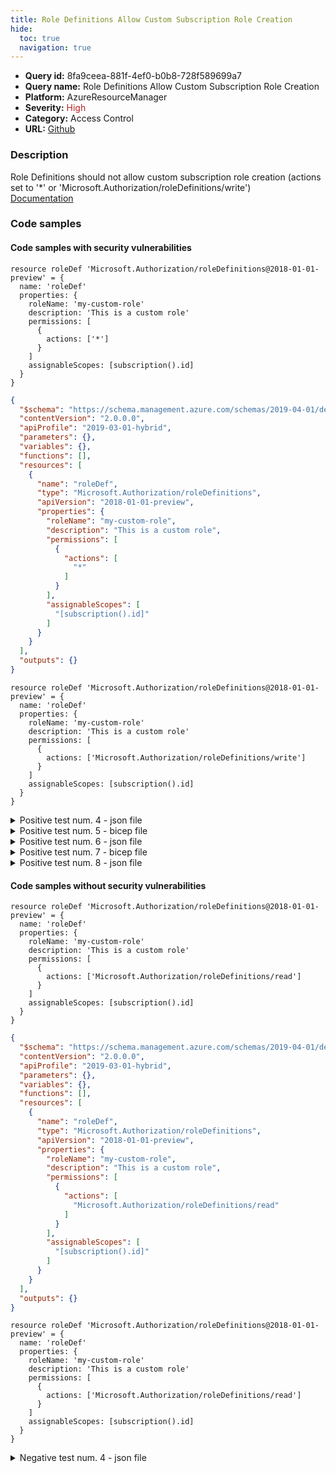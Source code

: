 ```yaml
---
title: Role Definitions Allow Custom Subscription Role Creation
hide:
  toc: true
  navigation: true
---
```


<style>
  .highlight .hll {
    background-color: #ff171742;
  }
  .md-content {
    max-width: 1100px;
    margin: 0 auto;
  }
</style>

-   **Query id:** 8fa9ceea-881f-4ef0-b0b8-728f589699a7
-   **Query name:** Role Definitions Allow Custom Subscription Role Creation
-   **Platform:** AzureResourceManager
-   **Severity:** <span style="color:#bb2124">High</span>
-   **Category:** Access Control
-   **URL:** [Github](https://github.com/Checkmarx/kics/tree/master/assets/queries/azureResourceManager/role_definitions_allow_custom_subscription_role_creation)

### Description
Role Definitions should not allow custom subscription role creation (actions set to '*' or 'Microsoft.Authorization/roleDefinitions/write')<br>
[Documentation](https://docs.microsoft.com/en-us/azure/templates/microsoft.authorization/roledefinitions?tabs=json#permission-object)

### Code samples
#### Code samples with security vulnerabilities
```bicep title="Positive test num. 1 - bicep file" hl_lines="8"
resource roleDef 'Microsoft.Authorization/roleDefinitions@2018-01-01-preview' = {
  name: 'roleDef'
  properties: {
    roleName: 'my-custom-role'
    description: 'This is a custom role'
    permissions: [
      {
        actions: ['*']
      }
    ]
    assignableScopes: [subscription().id]
  }
}

```
```json title="Positive test num. 2 - json file" hl_lines="18"
{
  "$schema": "https://schema.management.azure.com/schemas/2019-04-01/deploymentTemplate.json#",
  "contentVersion": "2.0.0.0",
  "apiProfile": "2019-03-01-hybrid",
  "parameters": {},
  "variables": {},
  "functions": [],
  "resources": [
    {
      "name": "roleDef",
      "type": "Microsoft.Authorization/roleDefinitions",
      "apiVersion": "2018-01-01-preview",
      "properties": {
        "roleName": "my-custom-role",
        "description": "This is a custom role",
        "permissions": [
          {
            "actions": [
              "*"
            ]
          }
        ],
        "assignableScopes": [
          "[subscription().id]"
        ]
      }
    }
  ],
  "outputs": {}
}

```
```bicep title="Positive test num. 3 - bicep file" hl_lines="8"
resource roleDef 'Microsoft.Authorization/roleDefinitions@2018-01-01-preview' = {
  name: 'roleDef'
  properties: {
    roleName: 'my-custom-role'
    description: 'This is a custom role'
    permissions: [
      {
        actions: ['Microsoft.Authorization/roleDefinitions/write']
      }
    ]
    assignableScopes: [subscription().id]
  }
}

```
<details><summary>Positive test num. 4 - json file</summary>

```json hl_lines="18"
{
  "$schema": "https://schema.management.azure.com/schemas/2019-04-01/deploymentTemplate.json#",
  "contentVersion": "2.0.0.0",
  "apiProfile": "2019-03-01-hybrid",
  "parameters": {},
  "variables": {},
  "functions": [],
  "resources": [
    {
      "name": "roleDef",
      "type": "Microsoft.Authorization/roleDefinitions",
      "apiVersion": "2018-01-01-preview",
      "properties": {
        "roleName": "my-custom-role",
        "description": "This is a custom role",
        "permissions": [
          {
            "actions": [
              "Microsoft.Authorization/roleDefinitions/write"
            ]
          }
        ],
        "assignableScopes": [
          "[subscription().id]"
        ]
      }
    }
  ],
  "outputs": {}
}

```
</details>
<details><summary>Positive test num. 5 - bicep file</summary>

```bicep hl_lines="8"
resource roleDef 'Microsoft.Authorization/roleDefinitions@2018-01-01-preview' = {
  name: 'roleDef'
  properties: {
    roleName: 'my-custom-role'
    description: 'This is a custom role'
    permissions: [
      {
        actions: ['*']
      }
    ]
    assignableScopes: [subscription().id]
  }
}

```
</details>
<details><summary>Positive test num. 6 - json file</summary>

```json hl_lines="20"
{
  "properties": {
    "template": {
      "$schema": "https://schema.management.azure.com/schemas/2019-04-01/deploymentTemplate.json#",
      "contentVersion": "2.0.0.0",
      "apiProfile": "2019-03-01-hybrid",
      "parameters": {},
      "variables": {},
      "functions": [],
      "resources": [
        {
          "name": "roleDef",
          "type": "Microsoft.Authorization/roleDefinitions",
          "apiVersion": "2018-01-01-preview",
          "properties": {
            "roleName": "my-custom-role",
            "description": "This is a custom role",
            "permissions": [
              {
                "actions": [
                  "*"
                ]
              }
            ],
            "assignableScopes": [
              "[subscription().id]"
            ]
          }
        }
      ],
      "outputs": {}
    },
    "parameters": {}
  },
  "kind": "template",
  "type": "Microsoft.Blueprint/blueprints/artifacts",
  "name": "myTemplate"
}

```
</details>
<details><summary>Positive test num. 7 - bicep file</summary>

```bicep hl_lines="8"
resource roleDef 'Microsoft.Authorization/roleDefinitions@2018-01-01-preview' = {
  name: 'roleDef'
  properties: {
    roleName: 'my-custom-role'
    description: 'This is a custom role'
    permissions: [
      {
        actions: ['Microsoft.Authorization/roleDefinitions/write']
      }
    ]
    assignableScopes: [subscription().id]
  }
}

```
</details>
<details><summary>Positive test num. 8 - json file</summary>

```json hl_lines="20"
{
  "properties": {
    "template": {
      "$schema": "https://schema.management.azure.com/schemas/2019-04-01/deploymentTemplate.json#",
      "contentVersion": "2.0.0.0",
      "apiProfile": "2019-03-01-hybrid",
      "parameters": {},
      "variables": {},
      "functions": [],
      "resources": [
        {
          "name": "roleDef",
          "type": "Microsoft.Authorization/roleDefinitions",
          "apiVersion": "2018-01-01-preview",
          "properties": {
            "roleName": "my-custom-role",
            "description": "This is a custom role",
            "permissions": [
              {
                "actions": [
                  "Microsoft.Authorization/roleDefinitions/write"
                ]
              }
            ],
            "assignableScopes": [
              "[subscription().id]"
            ]
          }
        }
      ],
      "outputs": {}
    },
    "parameters": {}
  },
  "kind": "template",
  "type": "Microsoft.Blueprint/blueprints/artifacts",
  "name": "myTemplate"
}

```
</details>


#### Code samples without security vulnerabilities
```bicep title="Negative test num. 1 - bicep file"
resource roleDef 'Microsoft.Authorization/roleDefinitions@2018-01-01-preview' = {
  name: 'roleDef'
  properties: {
    roleName: 'my-custom-role'
    description: 'This is a custom role'
    permissions: [
      {
        actions: ['Microsoft.Authorization/roleDefinitions/read']
      }
    ]
    assignableScopes: [subscription().id]
  }
}

```
```json title="Negative test num. 2 - json file"
{
  "$schema": "https://schema.management.azure.com/schemas/2019-04-01/deploymentTemplate.json#",
  "contentVersion": "2.0.0.0",
  "apiProfile": "2019-03-01-hybrid",
  "parameters": {},
  "variables": {},
  "functions": [],
  "resources": [
    {
      "name": "roleDef",
      "type": "Microsoft.Authorization/roleDefinitions",
      "apiVersion": "2018-01-01-preview",
      "properties": {
        "roleName": "my-custom-role",
        "description": "This is a custom role",
        "permissions": [
          {
            "actions": [
              "Microsoft.Authorization/roleDefinitions/read"
            ]
          }
        ],
        "assignableScopes": [
          "[subscription().id]"
        ]
      }
    }
  ],
  "outputs": {}
}

```
```bicep title="Negative test num. 3 - bicep file"
resource roleDef 'Microsoft.Authorization/roleDefinitions@2018-01-01-preview' = {
  name: 'roleDef'
  properties: {
    roleName: 'my-custom-role'
    description: 'This is a custom role'
    permissions: [
      {
        actions: ['Microsoft.Authorization/roleDefinitions/read']
      }
    ]
    assignableScopes: [subscription().id]
  }
}

```
<details><summary>Negative test num. 4 - json file</summary>

```json
{
  "properties": {
    "template": {
      "$schema": "https://schema.management.azure.com/schemas/2019-04-01/deploymentTemplate.json#",
      "contentVersion": "2.0.0.0",
      "apiProfile": "2019-03-01-hybrid",
      "parameters": {},
      "variables": {},
      "functions": [],
      "resources": [
        {
          "name": "roleDef",
          "type": "Microsoft.Authorization/roleDefinitions",
          "apiVersion": "2018-01-01-preview",
          "properties": {
            "roleName": "my-custom-role",
            "description": "This is a custom role",
            "permissions": [
              {
                "actions": [
                  "Microsoft.Authorization/roleDefinitions/read"
                ]
              }
            ],
            "assignableScopes": [
              "[subscription().id]"
            ]
          }
        }
      ],
      "outputs": {}
    },
    "parameters": {}
  },
  "kind": "template",
  "type": "Microsoft.Blueprint/blueprints/artifacts",
  "name": "myTemplate"
}

```
</details>
